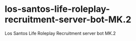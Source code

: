 # los-santos-life-roleplay-recruitment-server-bot-MK.2
Los Santos Life Roleplay Recruitment server bot MK.2
